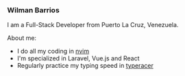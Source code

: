 ### Wilman Barrios

I am a Full-Stack Developer from Puerto La Cruz, Venezuela.

About me:

- I do all my coding in [nvim](https://github.com/neovim/neovim)
- I'm specialized in Laravel, Vue.js and React
- Regularly practice my typing speed in [typeracer](https://data.typeracer.com/pit/profile?user=wilmanbarrios)

